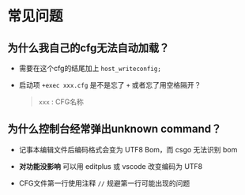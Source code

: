 # 常见问题

## 为什么我自己的cfg无法自动加载？

- 需要在这个cfg的结尾加上 `host_writeconfig;`

- 启动项 `+exec xxx.cfg` 是不是忘了 `+` 或者忘了用空格隔开？
  
  > `xxx` : CFG名称

## 为什么控制台经常弹出unknown command？

- 记事本编辑文件后编码格式会变为 UTF8 Bom，而 csgo 无法识别 bom

- **对功能没影响** 可以用 editplus 或 vscode 改变编码为 UTF8

- CFG文件第一行使用注释 `//` 规避第一行可能出现的问题